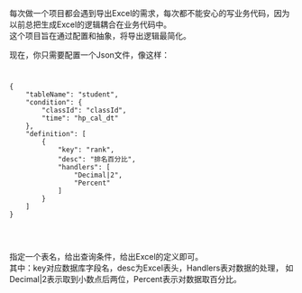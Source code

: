 每次做一个项目都会遇到导出Excel的需求，每次都不能安心的写业务代码，因为以前总把生成Excel的逻辑耦合在业务代码中。<br />
这个项目旨在通过配置和抽象，将导出逻辑最简化。<br />

现在，你只需要配置一个Json文件，像这样：<br />
<code>
<pre>
{
    "tableName": "student",
    "condition": {
        "classId": "classId",
        "time": "hp_cal_dt"
    },
    "definition": [
        {
            "key": "rank",
            "desc": "排名百分比",
            "handlers": [
                "Decimal|2",
                "Percent"
            ]
        }
    ]
}
</pre>
</code>
<br />
指定一个表名，给出查询条件，给出Excel的定义即可。<br />
其中：key对应数据库字段名，desc为Excel表头，Handlers表对数据的处理，
如Decimal|2表示取到小数点后两位，Percent表示对数据取百分比。



